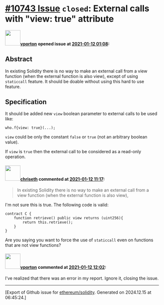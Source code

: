# [\#10743 Issue](https://github.com/ethereum/solidity/issues/10743) `closed`: External calls with "view: true" attribute

#### <img src="https://avatars.githubusercontent.com/u/2900574?v=4" width="50">[vporton](https://github.com/vporton) opened issue at [2021-01-12 01:08](https://github.com/ethereum/solidity/issues/10743):

## Abstract

In existing Solidity there is no way to make an external call from a view function (when the external function is also view), except of using `staticcall` feature. It should be doable without using this hard to use feature.

## Specification

It should be added new `view` boolean parameter to external calls to be used like:

`who.f{view: true}(...);`

`view` could be only the constant `false` or `true` (not an arbitrary boolean value).

If `view` is `true` then the external call to be considered as a read-only operation.

#### <img src="https://avatars.githubusercontent.com/u/9073706?v=4" width="50">[chriseth](https://github.com/chriseth) commented at [2021-01-12 11:17](https://github.com/ethereum/solidity/issues/10743#issuecomment-758588831):

>  In existing Solidity there is no way to make an external call from a view function (when the external function is also view), 

I'm not sure this is true. The following code is valid:

```
contract C {
    function retrieve() public view returns (uint256){
        return this.retrieve();
    }
}
```

Are you saying you want to force the use of `staticcall` even on functions that are not view functions?

#### <img src="https://avatars.githubusercontent.com/u/2900574?v=4" width="50">[vporton](https://github.com/vporton) commented at [2021-01-12 12:02](https://github.com/ethereum/solidity/issues/10743#issuecomment-758611627):

I've realized that there was an error in my report. Ignore it, closing the issue.


-------------------------------------------------------------------------------



[Export of Github issue for [ethereum/solidity](https://github.com/ethereum/solidity). Generated on 2024.12.15 at 06:45:24.]
